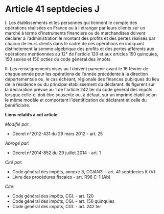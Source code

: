 # Article 41 septdecies J

I. Les établissements et les personnes qui tiennent le compte des opérations réalisées en France ou à l'étranger par leurs
clients sur un marché à terme d'instruments financiers ou de marchandises doivent déclarer à l'administration le montant des
profits et des pertes réalisés par chacun de leurs clients dans le cadre de ces opérations en indiquant distinctement la
somme algébrique des profits et des pertes afférents aux opérations mentionnées au 12° de l'article 120 et aux articles 150
quinquies, 150 sexies et 150 octies du code général des impôts. 

II. Les renseignements visés au I doivent parvenir avant le 16 février de chaque année pour les opérations de l'année
précédente à la direction départementale ou, le cas échéant, régionale des finances publiques du lieu de la résidence ou du
principal établissement du déclarant. Ils figurent sur la déclaration prévue au 1 de l'article 242 ter du code général des
impôts lorsque celle-ci doit être souscrite ou, à défaut, sur un imprimé établi selon le même modèle et comportant
l'identification du déclarant et celle du bénéficiaire.

**Liens relatifs à cet article**

_Modifié par_:

  - Décret n°2012-431  du 29 mars 2012 - art. 25

_Abrogé par_:

  - Décret n°2014-852 du 29 juillet 2014 - art. 1

_Cité par_:

  - Code général des impôts, annexe 3, CGIAN3. - art. 41 septdecies K (V)
  - Livre des procédures fiscales - art. R96 C-1 (Ab)

_Cite_:

  - Code général des impôts, CGI. - art. 120
  - Code général des impôts, CGI. - art. 150 quinquies
  - Code général des impôts, CGI. - art. 242 ter
